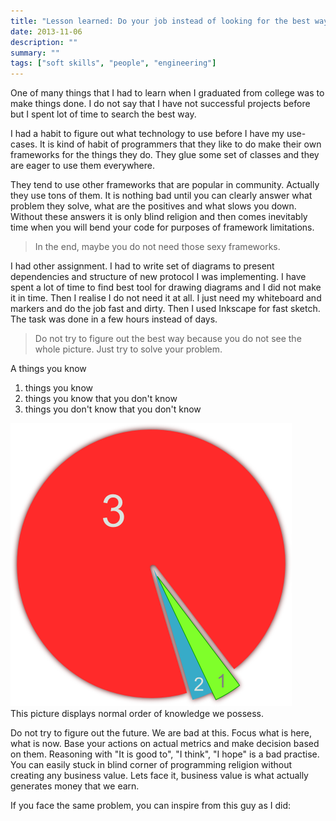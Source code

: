 ```yaml
---
title: "Lesson learned: Do your job instead of looking for the best way."
date: 2013-11-06
description: ""
summary: ""
tags: ["soft skills", "people", "engineering"]
---
```


One of many things that I had to learn when I graduated from college was to make things done. I do not say that I have not successful projects before but I spent lot of time to search the best way.

I had a habit to figure out what technology to use before I have my use-cases. It is kind of habit of programmers that they like to do make their own frameworks for the things they do. They glue some set of classes and they are eager to use them everywhere.

They tend to use other frameworks that are popular in community. Actually they use tons of them. It is nothing bad until you can clearly answer what problem they solve, what are the positives and what slows you down. Without these answers it is only blind religion and then comes inevitably time when you will bend your code for purposes of framework limitations.

> In the end, maybe you do not need those sexy frameworks.

I had other assignment. I had to write set of diagrams to present dependencies and structure of new protocol I was implementing. I have spent a lot of time to find best tool for drawing diagrams and I did not make it in time. Then I realise I do not need it at all. I just need my whiteboard and markers and do the job fast and dirty. Then I used Inkscape for fast sketch. The task was done in a few hours instead of days.

> Do not try to figure out the best way because you do not see the whole picture. Just try to solve your problem.

A things you know

1. things you know
2. things you know that you don't know
3. things you don't know that you don't know

</igure>
  <img src="things_you_know.png" >
  <figcaption>
    This picture displays normal order of knowledge we possess.
  </figcaption>
</figure>

Do not try to figure out the future. We are bad at this. Focus what is here, what is now. Base your actions on actual metrics and make decision based on them. Reasoning with "It is good to", "I think", "I hope" is a bad practise. You can easily stuck in blind corner of programming religion without creating any business value. Lets face it, business value is what actually generates money that we earn.

If you face the same problem, you can inspire from this guy as I did: